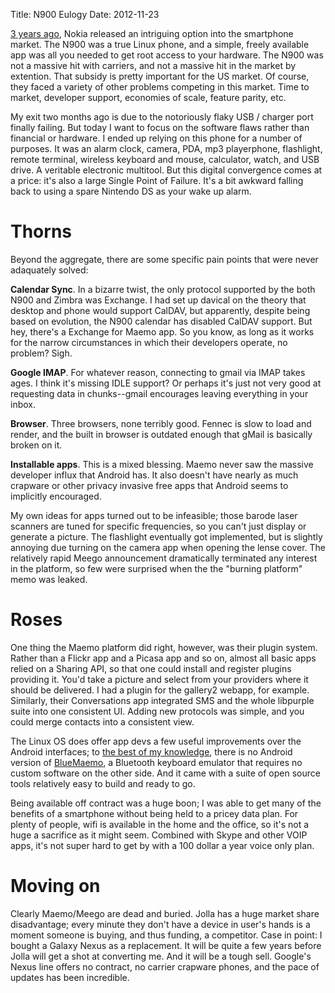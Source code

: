 Title: N900 Eulogy
Date: 2012-11-23

[3 years ago][1], Nokia released an intriguing option into the smartphone
market. The N900 was a true Linux phone, and a simple, freely available app
was all you needed to get root access to your hardware. The N900 was not a
massive hit with carriers, and not a massive hit in the market by extention.
That subsidy is pretty important for the US market. Of course, they faced a
variety of other problems competing in this market. Time to market, developer
support, economies of scale, feature parity, etc.

My exit two months ago is due to the notoriously flaky USB / charger port finally
failing. But today I want to focus on the software flaws rather than financial
or hardware. I ended up relying on this phone for a number of purposes. It
was an alarm clock, camera, PDA, mp3 playerphone, flashlight, remote terminal,
wireless keyboard and mouse, calculator, watch, and USB drive. A veritable
electronic multitool. But this digital convergence comes at a price: it's
also a large Single Point of Failure. It's a bit awkward falling back to using
a spare Nintendo DS as your wake up alarm.


Thorns
======

Beyond the aggregate, there are some specific pain points that were never
adaquately solved:

**Calendar Sync**. In a bizarre twist, the only protocol supported by the
both N900 and Zimbra was Exchange. I had set up davical on the theory that
desktop and phone would support CalDAV, but apparently, despite being based
on evolution, the N900 calendar has disabled CalDAV support. But hey,
there's a Exchange for Maemo app. So you know, as long as it works for the
narrow circumstances in which their developers operate, no problem? Sigh.

**Google IMAP**. For whatever reason, connecting to gmail via IMAP takes
ages. I think it's missing IDLE support? Or perhaps it's just not very
good at requesting data in chunks--gmail encourages leaving everything
in your inbox.

**Browser**. Three browsers, none terribly good. Fennec is slow to load
and render, and the built in browser is outdated enough that gMail is
basically broken on it.

**Installable apps**. This is a mixed blessing. Maemo never saw the
massive developer influx that Android has. It also doesn't have nearly
as much crapware or other privacy invasive free apps that Android seems
to implicitly encouraged.

My own ideas for apps turned out to be infeasible; those barode laser
scanners are tuned for specific frequencies, so you can't just display
or generate a picture. The flashlight eventually got implemented, but
is slightly annoying due turning on the camera app when opening the
lense cover. The relatively rapid Meego announcement dramatically
terminated any interest in the platform, so few were surprised when the
the "burning platform" memo was leaked.


Roses
=====

One thing the Maemo platform did right, however, was their plugin system.
Rather than a Flickr app and a Picasa app and so on, almost all basic apps
relied on a Sharing API, so that one could install and register plugins
providing it. You'd take a picture and select from your providers where it
should be delivered. I had a plugin for the gallery2 webapp, for example.
Similarly, their Conversations app integrated SMS and the whole libpurple suite
into one consistent UI. Adding new protocols was simple, and you could merge
contacts into a consistent view.

The Linux OS does offer app devs a few useful improvements over the Android
interfaces; to [the best of my knowledge][2], there is no Android version
of [BlueMaemo][3], a Bluetooth keyboard emulator that requires no custom
software on the other side. And it came with a suite of open source tools
relatively easy to build and ready to go.

Being available off contract was a huge boon; I was able to get many of
the benefits of a smartphone without being held to a pricey data plan. For
plenty of people, wifi is available in the home and the office, so it's not
a huge a sacrifice as it might seem. Combined with Skype and other VOIP
apps, it's not super hard to get by with a 100 dollar a year voice only plan.


Moving on
=========

Clearly Maemo/Meego are dead and buried. Jolla has a huge market share
disadvantage; every minute they don't have a device in user's hands is a
moment someone is buying, and thus funding, a competitor. Case in point: I
bought a Galaxy Nexus as a replacement. It will be quite a few years
before Jolla will get a shot at converting me. And it will be a tough sell.
Google's Nexus line offers no contract, no carrier crapware phones, and the
pace of updates has been incredible.

   [1]: //www.pwnguin.net/n900-arrival-and-notes.html

   [2]: http://android.stackexchange.com/q/4538/1698
   
   [3]: http://www.valeriovalerio.org/?page_id=174

